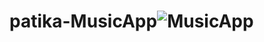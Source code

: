 # patika-MusicApp![MusicApp](https://user-images.githubusercontent.com/92751534/203759131-cb493f32-71fa-44f6-8540-4074efc9db29.png)
